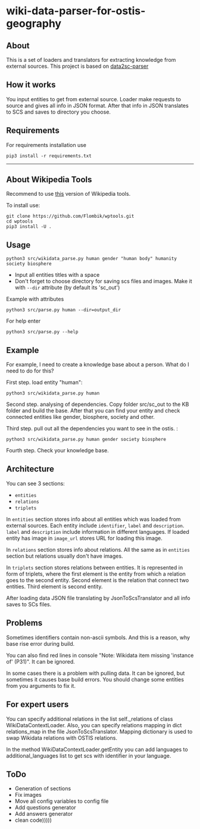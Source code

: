wiki-data-parser-for-ostis-geography
============

About
------------

This is a set of loaders and translators for extracting knowledge from external sources. 
This project is based on [data2sc-parser](https://github.com/ostis-apps/data2sc-parser)

How it works
------------

You input entities to get from external source. Loader make requests to source and gives all info in JSON format. After that info in JSON translates to SCS and saves to directory you choose.

Requirements
------------

For requirements installation use

    pip3 install -r requirements.txt

---

About Wikipedia Tools
------------

Recommend to use [this](https://github.com/Flombik/wptools) version of Wikipedia tools.

To install use:

    git clone https://github.com/Flombik/wptools.git
    cd wptools
    pip3 install -U .

Usage
------------

    python3 src/wikidata_parse.py human gender "human body" humanity society biosphere

* Input all entities titles with a space
* Don't forget to choose directory for saving scs files and images. Make it with `--dir` attribute (by default its 'sc_out')

Example with attributes

    python3 src/parse.py human --dir=output_dir

For help enter

    python3 src/parse.py --help

Example
-----------

For example, I need to create a knowledge base about a person. What do I need to do for this? 

First step. load entity "human":

    python3 src/wikidata_parse.py human 

Second step. analysing of dependencies. Copy folder src/sc_out to the KB folder and build the base. 
After that you can find your entity and check connected entities like gender, biosphere, society and other. 

Third step. pull out all the dependencies you want to see in the ostis. :

    python3 src/wikidata_parse.py human gender society biosphere

Fourth step. Check your knowledge base.





Architecture
------------

You can see 3 sections:

* `entities`
* `relations`
* `triplets`

In `entities` section stores info about all entities which was loaded from external sources. Each entity include `identifier`, `label` and `description`. `label` and `description` include information in different languages. If loaded entity has image in `image_url` stores URL for loading this image.

In `relations` section stores info about relations. All the same as in `entities` section but relations usually don't have images.

In `triplets` section stores relations between entities. It is represented in form of triplets, where the first element is the entity from which a relation goes to the second entity. Second element is the relation that connect two entities. Third element is second entity.

After loading data JSON file translating by JsonToScsTranslator and all info saves to SCs files.

Problems
------------

Sometimes identifiers contain non-ascii symbols. And this is a reason, why base rise error during build.

You can also find red lines in console "Note: Wikidata item missing 'instance of' (P31)". It can be ignored. 

In some cases there is a problem with pulling data. It can be ignored, but sometimes it causes base build errors. 
You should change some entities from you arguments to fix it.

For expert users
------------
You can specify additional relations in the list self._relations of class WikiDataContextLoader. 
Also, you can specify relations mapping in dict relations_map in the file JsonToScsTranslator. 
Mapping dictionary is used to swap Wikidata relations with OSTIS relations.

In the method WikiDataContextLoader.getEntity you can add languages to additional_languages list to get scs with
identifier in your language. 


ToDo 
------------

* Generation of sections 
* Fix images 
* Move all config variables to config file
* Add questions generator 
* Add answers generator 
* clean code)))))